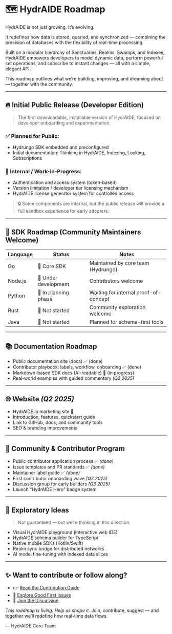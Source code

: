 # 🗺️ HydrAIDE Roadmap

HydrAIDE is not just growing. It’s evolving.

It redefines how data is stored, queried, and synchronized — combining the precision of databases with the flexibility of real-time processing.

Built on a modular hierarchy of Sanctuaries, Realms, Swamps, and Indexes, HydrAIDE empowers developers to model dynamic data, perform powerful set operations, and subscribe to instant changes — all with a simple, elegant API.

This roadmap outlines what we’re building, improving, and dreaming about — together with the community.

---

## 🔥 Initial Public Release (Developer Edition)

> The first downloadable, installable version of HydrAIDE, focused on developer onboarding and experimentation.

### ✅ Planned for Public:

- Hydrungo SDK embedded and preconfigured
- Initial documentation: Thinking in HydrAIDE, Indexing, Locking, Subscriptions

### 🔐 Internal / Work-in-Progress:

- Authentication and access system (token-based)
- Version limitation / developer tier licensing mechanism
- HydrAIDE license generator system for controlled access

> 🔒 Some components are internal, but the public release will provide a full sandbox experience for early adopters.

---

## 🧠 SDK Roadmap (Community Maintainers Welcome)

| Language | Status               | Notes                                 |
| -------- | -------------------- | ------------------------------------- |
| Go       | 🔄 Core SDK          | Maintained by core team (Hydrungo)    |
| Node.js  | 🔧 Under development | Contributors welcome                  |
| Python   | 🧠 In planning phase | Waiting for internal proof-of-concept |
| Rust     | 🧠 Not started       | Community exploration welcome         |
| Java     | 🧠 Not started       | Planned for schema-first tools        |

---

## 📚 Documentation Roadmap

- Public documentation site (docs) ✅ (done)
- Contributor playbook: labels, workflow, onboarding ✅ (done)
- Markdown-based SDK docs (AI-readable) 🔄 (in progress)
- Real-world examples with guided commentary *(Q2 2025)*

---

## 🌐 Website *(Q2 2025)*

- HydrAIDE.io  marketing site 🔄
- Introduction, features, quickstart guide
- Link to GitHub, docs, and community tools
- SEO & branding improvements

---

## 💬 Community & Contributor Program

- Public contributor application process ✅ *(done)*
- Issue templates and PR standards ✅ *(done)*
- Maintainer label guide ✅ *(done)*
- First contributor onboarding wave *(Q2 2025)*
- Discussion group for early builders *(Q3 2025)*
- Launch “HydrAIDE Hero” badge system

---

## 🌌 Exploratory Ideas

> Not guaranteed — but we’re thinking in this direction.

- Visual HydrAIDE playground (interactive web IDE)
- HydrAIDE schema builder for TypeScript
- Native mobile SDKs (Kotlin/Swift)
- Realm sync bridge for distributed networks
- AI model fine-tuning with indexed data slices

---

## ✨ Want to contribute or follow along?

- 👉 [Read the Contribution Guide](./CONTRIBUTING.md)
- 🐛 [Explore Good First Issues](https://github.com/hydraide/hydraide/issues?q=is%3Aissue+label%3A%22good+first+issue%22)
- 💬 [Join the Discussion](https://github.com/hydraide/hydraide/discussions)

*This roadmap is living. Help us shape it.*
Join, contribute, suggest — and together we’ll redefine how real-time data flows.

— HydrAIDE Core Team

